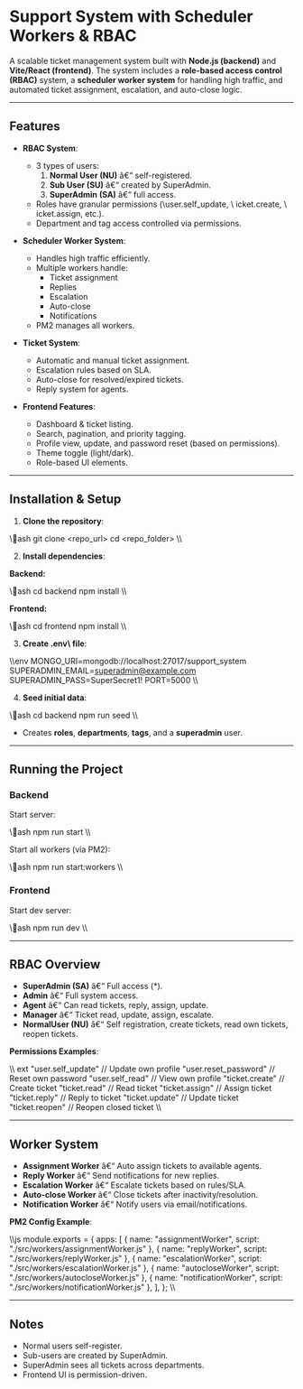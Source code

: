﻿# Support System with Scheduler Workers & RBAC

A scalable ticket management system built with **Node.js (backend)** and **Vite/React (frontend)**. The system includes a **role-based access control (RBAC)** system, a **scheduler worker system** for handling high traffic, and automated ticket assignment, escalation, and auto-close logic.

---

## Features

- **RBAC System**:
  - 3 types of users:
    1. **Normal User (NU)** â€“ self-registered.
    2. **Sub User (SU)** â€“ created by SuperAdmin.
    3. **SuperAdmin (SA)** â€“ full access.
  - Roles have granular permissions (\user.self_update\, \	icket.create\, \	icket.assign\, etc.).
  - Department and tag access controlled via permissions.

- **Scheduler Worker System**:
  - Handles high traffic efficiently.
  - Multiple workers handle:
    - Ticket assignment
    - Replies
    - Escalation
    - Auto-close
    - Notifications
  - PM2 manages all workers.

- **Ticket System**:
  - Automatic and manual ticket assignment.
  - Escalation rules based on SLA.
  - Auto-close for resolved/expired tickets.
  - Reply system for agents.

- **Frontend Features**:
  - Dashboard & ticket listing.
  - Search, pagination, and priority tagging.
  - Profile view, update, and password reset (based on permissions).
  - Theme toggle (light/dark).
  - Role-based UI elements.

---

## Installation & Setup

1. **Clone the repository**:

\\\ash
git clone <repo_url>
cd <repo_folder>
\\\

2. **Install dependencies**:

**Backend:**

\\\ash
cd backend
npm install
\\\

**Frontend:**

\\\ash
cd frontend
npm install
\\\

3. **Create \.env\ file**:

\\\env
MONGO_URI=mongodb://localhost:27017/support_system
SUPERADMIN_EMAIL=superadmin@example.com
SUPERADMIN_PASS=SuperSecret1!
PORT=5000
\\\

4. **Seed initial data**:

\\\ash
cd backend
npm run seed
\\\

- Creates **roles**, **departments**, **tags**, and a **superadmin** user.

---

## Running the Project

### Backend

Start server:

\\\ash
npm run start
\\\

Start all workers (via PM2):

\\\ash
npm run start:workers
\\\

### Frontend

Start dev server:

\\\ash
npm run dev
\\\

---

## RBAC Overview

- **SuperAdmin (SA)** â€“ Full access (\*\).
- **Admin** â€“ Full system access.
- **Agent** â€“ Can read tickets, reply, assign, update.
- **Manager** â€“ Ticket read, update, assign, escalate.
- **NormalUser (NU)** â€“ Self registration, create tickets, read own tickets, reopen tickets.

**Permissions Examples**:

\\\	ext
"user.self_update"     // Update own profile
"user.reset_password"  // Reset own password
"user.self_read"       // View own profile
"ticket.create"        // Create ticket
"ticket.read"          // Read ticket
"ticket.assign"        // Assign ticket
"ticket.reply"         // Reply to ticket
"ticket.update"        // Update ticket
"ticket.reopen"        // Reopen closed ticket
\\\

---

## Worker System

- **Assignment Worker** â€“ Auto assign tickets to available agents.
- **Reply Worker** â€“ Send notifications for new replies.
- **Escalation Worker** â€“ Escalate tickets based on rules/SLA.
- **Auto-close Worker** â€“ Close tickets after inactivity/resolution.
- **Notification Worker** â€“ Notify users via email/notifications.

**PM2 Config Example**:

\\\js
module.exports = {
  apps: [
    { name: "assignmentWorker", script: "./src/workers/assignmentWorker.js" },
    { name: "replyWorker", script: "./src/workers/replyWorker.js" },
    { name: "escalationWorker", script: "./src/workers/escalationWorker.js" },
    { name: "autocloseWorker", script: "./src/workers/autocloseWorker.js" },
    { name: "notificationWorker", script: "./src/workers/notificationWorker.js" },
  ],
};
\\\

---

## Notes

- Normal users self-register.
- Sub-users are created by SuperAdmin.
- SuperAdmin sees all tickets across departments.
- Frontend UI is permission-driven.
